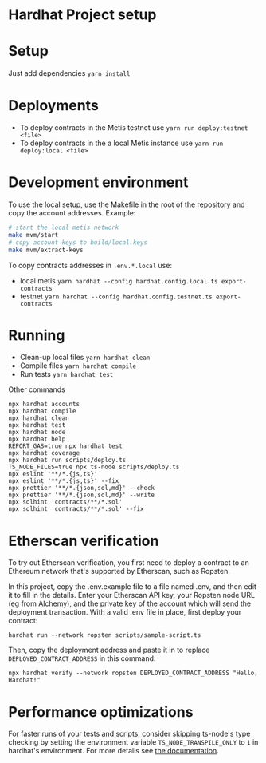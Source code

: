 # Hardhat Project setup

# Setup

Just add dependencies `yarn install`

# Deployments

- To deploy contracts in the Metis testnet use `yarn run deploy:testnet <file>`
- To deploy contracts in the a local Metis instance use `yarn run deploy:local <file>`

# Development environment

To use the local setup, use the Makefile in the root of the repository and copy the account addresses. Example:

```sh
# start the local metis network
make mvm/start
# copy account keys to build/local.keys
make mvm/extract-keys
```

To copy contracts addresses in `.env.*.local` use:
- local metis `yarn hardhat --config hardhat.config.local.ts export-contracts`
- testnet `yarn hardhat --config hardhat.config.testnet.ts export-contracts`

# Running

- Clean-up local files `yarn hardhat clean`
- Compile files `yarn hardhat compile`
- Run tests `yarn hardhat test`


Other commands

```shell
npx hardhat accounts
npx hardhat compile
npx hardhat clean
npx hardhat test
npx hardhat node
npx hardhat help
REPORT_GAS=true npx hardhat test
npx hardhat coverage
npx hardhat run scripts/deploy.ts
TS_NODE_FILES=true npx ts-node scripts/deploy.ts
npx eslint '**/*.{js,ts}'
npx eslint '**/*.{js,ts}' --fix
npx prettier '**/*.{json,sol,md}' --check
npx prettier '**/*.{json,sol,md}' --write
npx solhint 'contracts/**/*.sol'
npx solhint 'contracts/**/*.sol' --fix
```

# Etherscan verification

To try out Etherscan verification, you first need to deploy a contract to an Ethereum network that's supported by Etherscan, such as Ropsten.

In this project, copy the .env.example file to a file named .env, and then edit it to fill in the details. Enter your Etherscan API key, your Ropsten node URL (eg from Alchemy), and the private key of the account which will send the deployment transaction. With a valid .env file in place, first deploy your contract:

```shell
hardhat run --network ropsten scripts/sample-script.ts
```

Then, copy the deployment address and paste it in to replace `DEPLOYED_CONTRACT_ADDRESS` in this command:

```shell
npx hardhat verify --network ropsten DEPLOYED_CONTRACT_ADDRESS "Hello, Hardhat!"
```

# Performance optimizations

For faster runs of your tests and scripts, consider skipping ts-node's type checking by setting the environment variable `TS_NODE_TRANSPILE_ONLY` to `1` in hardhat's environment. For more details see [the documentation](https://hardhat.org/guides/typescript.html#performance-optimizations).
